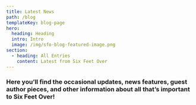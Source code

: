 ```yaml
---
title: Latest News
path: /blog
templateKey: blog-page
hero:
  heading: Heading
  intro: Intro
  image: /img/sfo-blog-featured-image.png
section:
  - heading: All Entries
    content: Latest from Six Feet Over
---
```

### Here you’ll find the occasional updates, news features, guest author pieces, and other information about all that’s important to Six Feet Over!